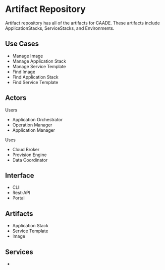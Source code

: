 # Artifact Repository
Artifact repository has all of the artifacts for CAADE. 
These artifacts include ApplicationStacks, ServiceStacks, and Environments.

## Use Cases
* Manage Image
* Manage Application Stack
* Manage Service Template
* Find Image
* Find Application Stack
* Find Service Template
 

## Actors
Users 
 * Application Orchestrator
 * Operation Manager
 * Application Manager

Uses
* Cloud Broker
* Provision Engine
* Data Coordinator

## Interface
* CLI
* Rest-API
* Portal

## Artifacts
* Application Stack
* Service Template
* Image

## Services
*

